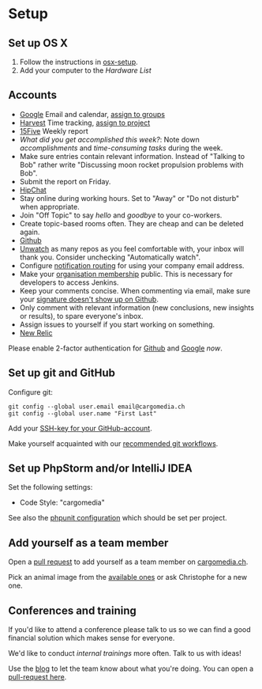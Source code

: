 Setup
=====

Set up OS X
-----------
1. Follow the instructions in [osx-setup](https://github.com/cargomedia/osx-setup).
2. Add your computer to the *Hardware List*

Accounts
--------
- [Google](https://www.google.com/a/cpanel/cargomedia.ch/Organization) Email and calendar, [assign to groups](https://admin.google.com/cargomedia.ch/AdminHome?fral=1#GroupList:)
- [Harvest](https://cargomedia.harvestapp.com/people) Time tracking, [assign to project](https://cargomedia.harvestapp.com/projects)
- [15Five](https://cargomedia.15five.com/) Weekly report
 - *What did you get accomplished this week?*: Note down  *accomplishments* and *time-consuming tasks* during the week.
 - Make sure entries contain relevant information. Instead of "Talking to Bob" rather write "Discussing moon rocket propulsion problems with Bob".
 - Submit the report on Friday.
- [HipChat](https://cargomedia.hipchat.com/admin/users)
 - Stay online during working hours. Set to "Away" or "Do not disturb" when appropriate.
 - Join "Off Topic" to say *hello* and *goodbye* to your co-workers.
 - Create topic-based rooms often. They are cheap and can be deleted again.
- [Github](https://github.com/organizations/cargomedia/teams)
 - [Unwatch](https://github.com/watching) as many repos as you feel comfortable with, your inbox will thank you. Consider unchecking "Automatically watch".
 - Configure [notification routing](https://github.com/settings/notifications) for using your company email address.
 - Make your [organisation membership](https://github.com/orgs/cargomedia/people) public. This is necessary for developers to access Jenkins.
 - Keep your comments concise. When commenting via email, make sure your [signature doesn't show up on Github](https://github.com/github/email_reply_parser#weird-signatures).
 - Only comment with relevant information (new conclusions, new insights or results), to spare everyone's inbox.
 - Assign issues to yourself if you start working on something.
- [New Relic](https://rpm.newrelic.com/accounts/350429)

Please enable 2-factor authentication for [Github](https://github.com/settings/two_factor_authentication/configure) and [Google](https://www.google.com/settings/security) *now*.

Set up git and GitHub
---------------------
Configure git:
```
git config --global user.email email@cargomedia.ch
git config --global user.name "First Last"
```

Add your [SSH-key for your GitHub-account](https://github.com/settings/ssh).

Make yourself acquainted with our [recommended git workflows](/workflow).

Set up PhpStorm and/or IntelliJ IDEA
------------------------------------
Set the following settings:
- Code Style: "cargomedia"

See also the [phpunit configuration](/tools#phpstorm) which should be set per project.

Add yourself as a team member
-----------------------------
Open a [pull request](https://github.com/cargomedia/cargomedia.github.io) to add yourself as a team member on [cargomedia.ch](http://www.cargomedia.ch/).

Pick an animal image from the [available ones](https://drive.google.com/a/cargomedia.ch/#folders/0B8-0u-pwGKs-aHdaSHBGcm4xcm8) or ask Christophe for a new one.

Conferences and training
------------------------
If you'd like to attend a conference please talk to us so we can find a good financial solution which makes sense for everyone.

We'd like to conduct *internal trainings* more often. Talk to us with ideas!

Use the [blog](http://www.cargomedia.ch/blog/) to let the team know about what you're doing. You can open a [pull-request here](https://github.com/cargomedia/cargomedia.github.io).
